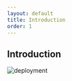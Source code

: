 ```yaml
---
layout: default
title: Introduction
order: 1
---
```

<!--  -->

## Introduction 

![deployment](/lab-deploy-laravel/1.Introduction/images/deployment.png)
